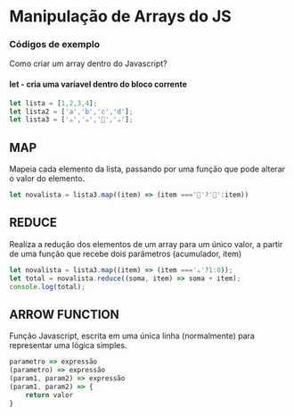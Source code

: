 # Manipulação de Arrays do JS
### Códigos de exemplo
Como criar um array dentro do Javascript?

#### let - cria uma variavel dentro do bloco corrente
```javascript
let lista = [1,2,3,4];
let lista2 = ['a','b','c','d'];
let lista3 = ['☕','☕','🥛','☕'];
```

## MAP
Mapeia cada elemento da lista, passando por uma função que pode alterar o valor do elemento.
```javascript
let novalista = lista3.map((item) => (item ==='🥛'?'🥤':item))
```

## REDUCE
Realiza a redução dos elementos de um array para um único valor, a partir de uma função que recebe dois parâmetros (acumulador, item)
```javascript
let novalista = lista3.map((item) => (item ==='☕'?1:0));
let total = novalista.reduce((soma, item) => soma + item);
console.log(total);
```

## ARROW FUNCTION
Função Javascript, escrita em uma única linha (normalmente) para representar uma lógica simples.
```javascript
parametro => expressão
(parametro) => expressão
(param1, param2) => expressão
(param1, param2) => {
    return valor
}
```